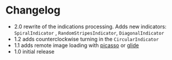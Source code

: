 # Changelog

- 2.0 rewrite of the indications processing. Adds new indicators: `SpiralIndicator`
  , `RandomStripesIndicator`, `DiagonalIndicator`
- 1.2 adds counterclockwise turning in the `CircularIndicator`
- 1.1 adds remote image loading with [picasso](https://github.com/square/picasso)
  or [glide](https://github.com/bumptech/glide)</br>
- 1.0 initial release